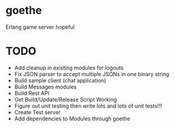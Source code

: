 goethe
======

Erlang game server hopeful


TODO
====

- Add cleanup in existing modules for logouts
- Fix JSON parser to accept multiple JSONs in one binary string
- Build sample client (chat application)
- Build Messages modules
- Build Rest API
- Get Build/Update/Release Script Working
- Figure out unit testing then write lots and lots of unit tests!!!
- Create Test server
- Add dependencies to Modules through goethe
